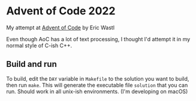 Advent of Code 2022
===================

My attempt at [Advent of Code](https://adventofcode.com/2022) by Eric Wastl

Even though AoC has a lot of text processing, I thought I'd attempt it in my normal style of C-ish C++.

## Build and run
To build, edit the `DAY` variable in `Makefile` to the solution you want to build, then run `make`.
This will generate the executable file `solution` that you can run.
Should work in all unix-ish environments. (I'm developing on macOS)

